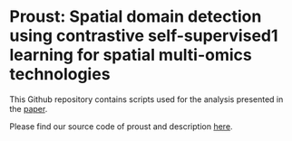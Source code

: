 # Proust: Spatial domain detection using contrastive self-supervised1 learning for spatial multi-omics technologies
This Github repository contains scripts used for the analysis presented in the [paper](https://www.biorxiv.org/content/10.1101/2024.02.02.578662v1). 

Please find our source code of proust and description [here](https://github.com/JianingYao/proust). 